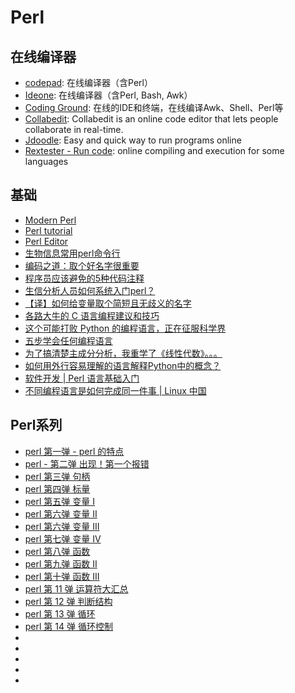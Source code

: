 # Perl

## 在线编译器
* [codepad](http://codepad.org/): 在线编译器（含Perl）
* [Ideone](http://ideone.com/): 在线编译器（含Perl, Bash, Awk）
* [Coding Ground](http://www.tutorialspoint.com/codingground.htm): 在线的IDE和终端，在线编译Awk、Shell、Perl等
* [Collabedit](http://collabedit.com/): Collabedit is an online code editor that lets people collaborate in real-time.
* [Jdoodle](https://www.jdoodle.com/): Easy and quick way to run programs online
* [Rextester - Run code](http://rextester.com/l/perl_online_compiler): online compiling and execution for some languages

## 基础
* [Modern Perl](http://modernperlbooks.com/books/modern_perl_2014/)
* [Perl tutorial](http://perlmaven.com/perl-tutorial)
* [Perl Editor](http://perlmaven.com/perl-editor)
* [生物信息常用perl命令行](http://www.pineapplechina.com/?p=12)
* [编码之道：取个好名字很重要](https://linux.cn/article-6334-1.html)
* [程序员应该避免的5种代码注释](https://linux.cn/article-6333-1.html)
* [生信分析人员如何系统入门perl？](http://www.bio-info-trainee.com/1667.html)
* [【译】如何给变量取个简短且无歧义的名字](http://yemengying.com/2016/06/25/cleanCode4naming)
* [各路大牛的 C 语言编程建议和技巧](https://mp.weixin.qq.com/s?__biz=MzA3MTIyNzIxOQ==&mid=2655539784&idx=3&sn=4e23c21b5f9ac73bbc62d3b56518c749&chksm=848c3074b3fbb962a9549418045655da40497cd938044b079d4e209463124c2b7713271e0218&mpshare=1&scene=1&srcid=0520Y2YKLnxE4RJL3iaiGbDo&sharer_sharetime=1589970975623&sharer_shareid=49bb68e4d4ad9f65af077f4e54025da0&key=ee7920faaaff2a8b8c0a1f68c4b9f2896d05b0a0fa1bbeb02e1203ce0762ecd8407b88657453f0db597f55ec93c34dbbf405c9f703273e35d72073bc1f230e6b7d12ba80c04aa3b7040368f003437854&ascene=1&uin=MjEyMzUzNDk2MQ%3D%3D&devicetype=Windows+XP&version=62060841&lang=zh_CN&exportkey=AbnICVNht3YXns2vlA9%2FDys%3D&pass_ticket=WeQ%2F9lMsk9TGefvhi5xsI1DxDC0Tuk826MThQy%2BRPMirkkwS6E8ZoGX%2BTcUnIroA)
* [这个可能打败 Python 的编程语言，正在征服科学界](https://mp.weixin.qq.com/s?__biz=MjM5NDA1Njg2MA==&mid=2652011279&idx=1&sn=6643f50df6866e10b7ec5d580002b9f4&chksm=bd6b44fc8a1ccdead4ca4ef5e410aa729552797cb4cb696612cbd16ab1e2dd4803c287506e68&mpshare=1&scene=1&srcid=1111taP28b27tkyuVYaBzbNw&sharer_sharetime=1605145038394&sharer_shareid=49bb68e4d4ad9f65af077f4e54025da0#rd)
* [五步学会任何编程语言](https://linux.cn/article-12842-1.html)
* [为了搞清楚主成分分析，我重学了《线性代数》。。。](https://mp.weixin.qq.com/s?__biz=MzA5NzQzOTgzMw==&mid=2650863590&idx=1&sn=787c72e4b1dd25e0ad14ca61069653a6&chksm=8b548ed0bc2307c6fde64295bcba06da634a77c313186d36bb100aad6f129a98bad8835945de&mpshare=1&scene=1&srcid=0225MFSd8rb46Rd81JzguX6Y&sharer_sharetime=1614248414829&sharer_shareid=49bb68e4d4ad9f65af077f4e54025da0&key=6f239cbca45393dd6dff3b3bc4222eb775a7c439ef25f43768bf8d4536ab78d9c3cdbfabfc1b7e296b0a4d8fc3820ad135fec4988bd62560fb177b3d8d219737712ad3c426bf251153a07599b6bdfc6eeb4e063dbf485e952036f12ea28dfcf67360e3b0dd183f4ad675d172ae670bbd234154092862e1981afc8403012adfc7&ascene=1&uin=MjEyMzUzNDk2MQ%3D%3D&devicetype=Windows+7&version=62090529&lang=en&exportkey=AUxjij%2B57xva7NyMFmhOdN8%3D&pass_ticket=R9jpaUXpCFjBDIouxDFPMCQLobV6t8Qz8Er3IVMMhmM7ejfJujHQ7tA1WBEpmau8&wx_header=0)
* [如何用外行容易理解的语言解释Python中的概念？](https://mp.weixin.qq.com/s/fwmWunMRs88L36gAO2C8eQ)
* [软件开发 | Perl 语言基础入门](https://linux.cn/article-14296-1.html)
* [不同编程语言是如何完成同一件事 | Linux 中国](https://mp.weixin.qq.com/s/JzTQFbSrqQq73lYv8wNmzg)

## Perl系列

* [perl 第一弹 - perl 的特点](https://mp.weixin.qq.com/s?__biz=Mzg4MTUzOTExOQ==&mid=2247483653&idx=1&sn=84e9663dfd17e09aa596f9fb1da87974&chksm=cf652045f812a95399d1d1fc6f99025e06d3ca8d1baf5693ba1df8166cebc93431e6535b54d0&mpshare=1&scene=1&srcid=0304DTDy98pBi74U5mDmTn70&sharer_sharetime=1614828011979&sharer_shareid=49bb68e4d4ad9f65af077f4e54025da0&key=6e7650bbf447c5022d9af2681debefb4a2d5348a387472e44c9444e58b5b38c9149a1ed0dc096ea246f5b4f837e10faa2f3e374fadcbb9c79ce55c409429396a1552fdaad31b7455dbacb1496095b90707230495a5974cf06aa673bcb5dc173126ae5d19799754473ab9eb66ef5f8dd476df920d48b355376eaae45fac737676&ascene=1&uin=MjEyMzUzNDk2MQ%3D%3D&devicetype=Windows+7&version=62090529&lang=en&exportkey=AVi6GKFFZ5mGMZxVNkknFpw%3D&pass_ticket=Bh4FAxfj0KSjEcIt4%2FcYHhDYYfaUE11A2IqByvJEc4xWXD5pBJGeTH1P38QlXJOJ&wx_header=0)
* [perl - 第二弹 出现！第一个报错](https://mp.weixin.qq.com/s?__biz=Mzg4MTUzOTExOQ==&mid=2247483671&idx=1&sn=5d0d73940e2f11aadd2d415c4a9ca38e&chksm=cf652057f812a9413922afc56911e684fc2b6b5ad446abf3947fa602975a3fca131685ac7165&mpshare=1&scene=1&srcid=0304R3AHfeRaaIhtG6fyNwCP&sharer_sharetime=1614828006015&sharer_shareid=49bb68e4d4ad9f65af077f4e54025da0&key=6f239cbca45393ddf190397138768b0bfcfe6e618be2907ded02d7d36ea747600d23b4801dd31a0bcfa917bf2fee361cc8407051dbbf6ba1c8f7b51856d7d145654997f8e993e2383b655cc060d521a735df0325e5cfcbe2074c7f91c902bd0b2199ec42aae21936051859795480eb16d1af1d7059a40ac3239b52d5ce15ffd8&ascene=1&uin=MjEyMzUzNDk2MQ%3D%3D&devicetype=Windows+7&version=62090529&lang=en&exportkey=AVvr13PWhc3bgNpdCFHckF4%3D&pass_ticket=Bh4FAxfj0KSjEcIt4%2FcYHhDYYfaUE11A2IqByvJEc4xWXD5pBJGeTH1P38QlXJOJ&wx_header=0)
* [perl 第三弹 句柄](https://mp.weixin.qq.com/s?__biz=Mzg4MTUzOTExOQ==&mid=2247483687&idx=1&sn=cdbb08c5ff0e75bb10279413de9c51b9&chksm=cf652067f812a971b463adcff9b19d6ff72de2d9f794bcc7951705309a93999cc3ff360717c4&scene=21#wechat_redirect)
* [perl 第四弹 标量](https://mp.weixin.qq.com/s?__biz=Mzg4MTUzOTExOQ==&mid=2247483696&idx=1&sn=ab1ea7e0971173088937116dc37f6897&chksm=cf652070f812a966cdfd0264ffca66ed0e5a273187e62d29abf7bf8b909e5df0820552d5fff8&scene=21#wechat_redirect)
* [perl 第五弹 变量 I](https://mp.weixin.qq.com/s?__biz=Mzg4MTUzOTExOQ==&mid=2247483704&idx=1&sn=9b8381eefb0370b2456c4684230045ca&chksm=cf652078f812a96e0a7ceeb269bda25b2209a24aa4e917089cae845d112e35daa282ea5dbb7d&scene=21#wechat_redirect)
* [perl 第六弹 变量 II](https://mp.weixin.qq.com/s?__biz=Mzg4MTUzOTExOQ==&mid=2247483715&idx=1&sn=83e6253aea8b3cd5937508a36b7bc069&chksm=cf652003f812a915f28f138a89ec5000ee0b7d98292d5eaff87ff1c9993f0da0267528b3532a&scene=21#wechat_redirect)
* [perl 第六弹 变量 III](https://mp.weixin.qq.com/s?__biz=Mzg4MTUzOTExOQ==&mid=2247483723&idx=1&sn=13945610f5088afc4204fb424932bb9e&chksm=cf65200bf812a91db8d0706ceee4551e2f16b9ff5193c66987a74770c79e1a5395fb9b34d1f5&scene=21#wechat_redirect)
* [perl 第七弹 变量 IV](https://mp.weixin.qq.com/s?__biz=Mzg4MTUzOTExOQ==&mid=2247483736&idx=1&sn=6683d3ba15d39f84d82dec8379171928&chksm=cf652018f812a90ea65035a320c2a6fc82b2f08c308e1e80657fa1d0a437e5ba13cb4b099d05&scene=21#wechat_redirect)
* [perl 第八弹 函数](https://mp.weixin.qq.com/s?__biz=Mzg4MTUzOTExOQ==&mid=2247483744&idx=1&sn=fe1c89bd26a43ee04165213d44a48995&chksm=cf652020f812a9361060c80e39bfcb19327f71f11879a4eb4efa4b5e057595d4b2234abecbe9&scene=21#wechat_redirect)
* [perl 第九弹 函数 II](https://mp.weixin.qq.com/s?__biz=Mzg4MTUzOTExOQ==&mid=2247483756&idx=1&sn=d4be7e67a08d40e833aa8de85e8348dd&chksm=cf65202cf812a93ae36ea990da80ecbf9f9b95bed7316c5c2d3dde1f014e199fed66692e65a5&scene=21#wechat_redirect)
* [perl 第十弹 函数 III](https://mp.weixin.qq.com/s?__biz=Mzg4MTUzOTExOQ==&mid=2247483765&idx=1&sn=09194686561480b1003a8125f798036c&chksm=cf652035f812a9231153b8649fd3ae373d21c962847b35e3ffe2f1fbde79c18208237e853cd3&scene=21#wechat_redirect)
* [perl 第 11 弹 运算符大汇总](https://mp.weixin.qq.com/s?__biz=Mzg4MTUzOTExOQ==&mid=2247483781&idx=1&sn=14bda713a909b3db58afa4374754852f&chksm=cf6520c5f812a9d3d9648fe89788d3461538f8a4b227bc99016c4b8975f31394198d43db8940&scene=21#wechat_redirect)
* [perl 第 12 弹 判断结构](https://mp.weixin.qq.com/s?__biz=Mzg4MTUzOTExOQ==&mid=2247483807&idx=1&sn=a291141c40021f1618b082f5b6027301&chksm=cf6520dff812a9c9696fa7fd5af9663eaa37c1bbe25a3887109a42680a9f4b004c4b0c422164&mpshare=1&scene=1&srcid=0304RIE0QxdNY5LDevR3fQeo&sharer_sharetime=1614827682343&sharer_shareid=49bb68e4d4ad9f65af077f4e54025da0&key=6e7650bbf447c50215af2f16a97cd0a1cf52698e44fe5fa4bc25ce2b737f38be62686a953103aaec2d5a195c220588ff6899115d4ddbec7afe95072a16c7b6f55394fd3df973aaf854466cc8685002599ded703335beb8300caa6f0ec10264df40dadc9fe2aadba0c7f29c4979b9ca82aa10cbc446cdadfbe37ff3652e490261&ascene=1&uin=MjEyMzUzNDk2MQ%3D%3D&devicetype=Windows+7&version=62090529&lang=en&exportkey=AUBXMmi%2Bfhfpe7uej6SKnBI%3D&pass_ticket=Bh4FAxfj0KSjEcIt4%2FcYHhDYYfaUE11A2IqByvJEc4xWXD5pBJGeTH1P38QlXJOJ&wx_header=0)
* [perl 第 13 弹 循环](https://mp.weixin.qq.com/s?__biz=Mzg4MTUzOTExOQ==&mid=2247483817&idx=1&sn=33c0f6ef3a353bdb8cf776c95b1915b3&chksm=cf6520e9f812a9ff53a50e73a3dd8a055a1820e0b9a57ace69b0713dfc8a4be3f10f883f1119&mpshare=1&scene=1&srcid=0309EBoFb1dQcTRBqt2xsDDV&sharer_sharetime=1615284209170&sharer_shareid=49bb68e4d4ad9f65af077f4e54025da0&key=56a3b1411e85bb0064ce32ed96315d4831285db728dbeb47490a48e032fc90d32c9223443940af35b1249c109a969c84aea625e6734adb186f295deb38e3afce5f68df47f0f6a2a5835483c0f96cbd9d6f9ff599c1e171c4578730d61bec8a53b95669316fd37096c7541336de2ac86b3e46d03b361d4b6442bd28fda75ef84b&ascene=1&uin=MjEyMzUzNDk2MQ%3D%3D&devicetype=Windows+7&version=62090529&lang=en&exportkey=AewkjGFK8ja2lH8G0O8gKz0%3D&pass_ticket=mdWDLgjzI58mP7Och8jrfCRHGos7E6lrKRCNa3qlEJ0owi5vJZE9rce8dnC1QxBQ&wx_header=0)
* [perl 第 14 弹 循环控制](https://mp.weixin.qq.com/s?__biz=Mzg4MTUzOTExOQ==&mid=2247483836&idx=1&sn=eca1769c7a10dfbd798ab66f71d218a3&chksm=cf6520fcf812a9ea33e61359cad2bd3e52c9f6a4d75e0a8907b86c434480fa49de80541a7620&mpshare=1&scene=1&srcid=0315xR37uK07aWkXB4WJtZ7Z&sharer_sharetime=1615805168224&sharer_shareid=49bb68e4d4ad9f65af077f4e54025da0&key=439c3bdce1be78fb1c7a9a2515a262f0187a45cdccf7b36d85aa7586e2b7f8b6aec49d74cde2ee384e868f91ce01406a5a597cbd262509adef37686f91c9d75e5444a86a8b07661311919ff10c79991c67024c046e6c2ddf00b003dea60bab12eec8b0b29daca01ab87d74d7d28b84be64e34f4857ca34ea2343a1dc49ad9813&ascene=1&uin=MjEyMzUzNDk2MQ%3D%3D&devicetype=Windows+7&version=62090529&lang=en&exportkey=AR%2FiRJOCvPsn8YvABv7cVq8%3D&pass_ticket=m1ZMssFVaHb%2BrZqJ4KImayMyxT2VbipgjXhxBIJ%2F5sQqOz7k9R0EE8eiQG1vrIyL&wx_header=0)
* []()
* []()
* []()
* []()
* []()